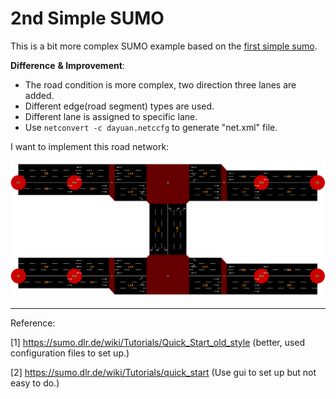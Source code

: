 # 2nd Simple SUMO 

This is a bit more complex SUMO example based on the [first simple sumo](./aSimpleSumo.md).

**Difference** **& Improvement**:
- The road condition is more complex, two direction three lanes are added.
- Different edge(road segment) types are used.
- Different lane is assigned to specific lane.
- Use `netconvert -c dayuan.netccfg` to generate "net.xml" file.


I want to implement this road network:


<img src="./imgs/2ndSimpleSumoRoadNet.png" />


----
Reference:

[1] https://sumo.dlr.de/wiki/Tutorials/Quick_Start_old_style (better, used configuration files to set up.)

[2] https://sumo.dlr.de/wiki/Tutorials/quick_start (Use gui to set up but not easy to do.)
